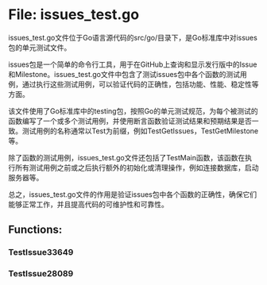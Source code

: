 # File: issues_test.go

issues_test.go文件位于Go语言源代码的src/go/目录下，是Go标准库中对issues包的单元测试文件。

issues包是一个简单的命令行工具，用于在GitHub上查询和显示发行版中的Issue和Milestone。issues_test.go文件中包含了测试issues包中各个函数的测试用例，通过执行这些测试用例，可以验证代码的正确性，包括功能、性能、稳定性等方面。

该文件使用了Go标准库中的testing包，按照Go的单元测试规范，为每个被测试的函数编写了一个或多个测试用例，并使用断言函数验证测试结果和预期结果是否一致。测试用例的名称通常以Test为前缀，例如TestGetIssues，TestGetMilestone等。

除了函数的测试用例，issues_test.go文件还包括了TestMain函数，该函数在执行所有测试用例之前或之后执行额外的初始化或清理操作，例如连接数据库，启动服务器等。

总之，issues_test.go文件的作用是验证issues包中各个函数的正确性，确保它们能够正常工作，并且提高代码的可维护性和可靠性。

## Functions:

### TestIssue33649





### TestIssue28089





